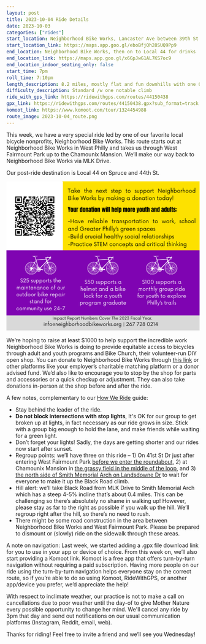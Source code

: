 ```yaml
---
layout: post
title: 2023-10-04 Ride Details
date: 2023-10-03
categories: ["rides"]
start_location: Neighborhood Bike Works, Lancaster Ave between 39th St and 40th St
start_location_link: https://maps.app.goo.gl/eboBfjQh28SUQ9Pp9
end_location: Neighborhood Bike Works, then on to Local 44 for drinks
end_location_link: https://maps.app.goo.gl/x6GpJwG1AL7KS7oc9
end_location_indoor_seating_only: false
start_time: 7pm
roll_time: 7:10pm
length_description: 8.2 miles, mostly flat and fun downhills with one 0.4 mile climb on Black Road (+326ft / -325ft)
difficulty_description: Standard /w one notable climb
ride_with_gps_link: https://ridewithgps.com/routes/44150438
gpx_link: https://ridewithgps.com/routes/44150438.gpx?sub_format=track
komoot_link: https://www.komoot.com/tour/1324454988
route_image: 2023-10-04_route.png
---
```


This week, we have a very special ride led by one of our favorite local bicycle nonprofits, Neighborhood Bike Works. This route starts out at Neighborhood Bike Works in West Philly and takes us through West Fairmount Park up to the Chamounix Mansion. We’ll make our way back to Neighborhood Bike Works via MLK Drive. 

Our post-ride destination is Local 44 on Spruce and 44th St. 

![NBW infographic](/assets/images/2023-10-04_nbw2.png)

We’re hoping to raise at least $1000 to help support the incredible work Neighborhood Bike Works is doing to provide equitable access to bicycles through adult and youth programs and Bike Church, their volunteer-run DIY open shop. You can donate to Neighborhood Bike Works through [this link](https://nbikeworks.app.neoncrm.com/np/clients/nbikeworks/donation.jsp?campaign=87&&test=true) or other platforms like your employer’s charitable matching platform or a donor advised fund. We’d also like to encourage you to stop by the shop for parts and accessories or a quick checkup or adjustment. They can also take donations in-person at the shop before and after the ride.

A few notes, complementary to our [How We Ride](https://wednightrides.org/how-we-ride/) guide:

* Stay behind the leader of the ride.
* **Do not block intersections with stop lights**, It's OK for our group to get broken up at lights, in fact necessary as our ride grows in size. Stick with a group big enough to hold the lane, and make friends while waiting for a green light.
* Don’t forget your lights! Sadly, the days are getting shorter and our rides now start after sunset.
*  Regroup points: we’ll have three on this ride – 1) On 41st St Dr just after entering West Fairmount Park [before we enter the roundabout](https://maps.app.goo.gl/UPRSG7A2c1DFs3D87), 2) at Chamounix Mansion in [the grassy field in the middle of the loop](https://maps.app.goo.gl/A3yKKQKvencyz1Du9), and 3) [the north side of Smith Memorial Arch on Landsdowne Dr](https://maps.app.goo.gl/7qwBDBrcPPJZyUWv6) to wait for everyone to make it up the Black Road climb. 
* Hill alert: we’ll take Black Road from MLK Drive to Smith Memorial Arch which has a steep 4-5% incline that’s about 0.4 miles. This can be challenging so there’s absolutely no shame in walking up! However, please stay as far to the right as possible if you walk up the hill. We’ll regroup right after the hill, so there’s no need to rush.
* There might be some road construction in the area between Neighborhood Bike Works and West Fairmount Park. Please be prepared to dismount or (slowly) ride on the sidewalk through these areas.

A note on navigation: Last week, we started adding a .gpx file download link for you to use in your app or device of choice. From this week on, we’ll also start providing a Komoot link. Komoot is a free app that offers turn-by-turn navigation without requiring a paid subscription. Having more people on our ride using the turn-by-turn navigation helps everyone stay on the correct route, so if you’re able to do so using Komoot, RideWithGPS, or another app/device you prefer, we’d appreciate the help!

With respect to inclimate weather, our practice is not to make a call on cancellations due to poor weather until the day-of to give Mother Nature every possible opportunity to change her mind. We'll cancel any ride by 3pm that day and send out notifications on our usual communication platforms (Instagram, Reddit, email, web). 

Thanks for riding! Feel free to invite a friend and we’ll see you Wednesday!
